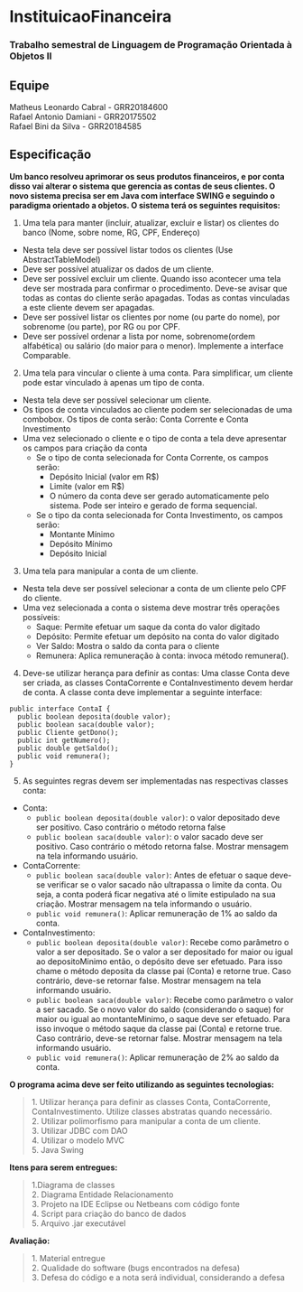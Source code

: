 # InstituicaoFinanceira
### Trabalho semestral de Linguagem de Programação Orientada à Objetos II

## Equipe
Matheus Leonardo Cabral - GRR20184600 <br/>
Rafael Antonio Damiani - GRR20175502 <br/>
Rafael Bini da Silva - GRR20184585

## Especificação
**Um banco resolveu aprimorar os seus produtos financeiros, e por conta disso vai alterar o sistema que gerencia as contas
de seus clientes. O novo sistema precisa ser em Java com interface SWING e seguindo o paradigma orientado a objetos.
O sistema terá os seguintes requisitos:**<br/>
1. Uma tela para manter (incluir, atualizar, excluir e listar) os clientes do banco (Nome, sobre nome, RG, CPF,
Endereço)
  * Nesta tela deve ser possível listar todos os clientes (Use AbstractTableModel)
  * Deve ser possível atualizar os dados de um cliente.
  * Deve ser possível excluir um cliente. Quando isso acontecer uma tela deve ser mostrada para confirmar o
procedimento. Deve-se avisar que todas as contas do cliente serão apagadas. Todas as contas vinculadas
a este cliente devem ser apagadas.
  * Deve ser possível listar os clientes por nome (ou parte do nome), por sobrenome (ou parte), por RG ou por
CPF.
  * Deve ser possível ordenar a lista por nome, sobrenome(ordem alfabética) ou salário (do maior para o
menor). Implemente a interface Comparable.
2. Uma tela para vincular o cliente à uma conta. Para simplificar, um cliente pode estar vinculado à apenas um tipo de
conta.
  * Nesta tela deve ser possível selecionar um cliente.
  * Os tipos de conta vinculados ao cliente podem ser selecionadas de uma combobox. Os tipos de conta serão:
Conta Corrente e Conta Investimento
  * Uma vez selecionado o cliente e o tipo de conta a tela deve apresentar os campos para criação da conta
    * Se o tipo de conta selecionada for Conta Corrente, os campos serão:
      * Depósito Inicial (valor em R$)
      * Limite (valor em R$)
      * O número da conta deve ser gerado automaticamente pelo sistema. Pode ser inteiro e
gerado de forma sequencial.
    * Se o tipo da conta selecionada for Conta Investimento, os campos serão:
      * Montante Mínimo
      * Depósito Mínimo
      * Depósito Inicial
3. Uma tela para manipular a conta de um cliente.
  * Nesta tela deve ser possível selecionar a conta de um cliente pelo CPF do cliente.
  * Uma vez selecionada a conta o sistema deve mostrar três operações possíveis:
    * Saque: Permite efetuar um saque da conta do valor digitado
    * Depósito: Permite efetuar um depósito na conta do valor digitado
    * Ver Saldo: Mostra o saldo da conta para o cliente
    * Remunera: Aplica remuneração à conta: invoca método remunera().
4. Deve-se utilizar herança para definir as contas: Uma classe Conta deve ser criada, as classes ContaCorrente e ContaInvestimento devem herdar de conta. A classe conta deve implementar a seguinte interface:
```
public interface ContaI {
  public boolean deposita(double valor);
  public boolean saca(double valor);
  public Cliente getDono();
  public int getNumero();
  public double getSaldo();
  public void remunera();
}
```
5. As seguintes regras devem ser implementadas nas respectivas classes conta:
  * Conta:
    * `public boolean deposita(double valor)`: o valor depositado deve ser positivo. Caso contrário o método retorna false
    * `public boolean saca(double valor)`: o valor sacado deve ser positivo. Caso contrário o método retorna false. Mostrar mensagem na tela informando usuário.
  * ContaCorrente:
    * `public boolean saca(double valor)`: Antes de efetuar o saque deve-se verificar se o valor sacado não ultrapassa o limite da conta. Ou seja, a conta poderá ficar negativa até o limite estipulado na sua criação. Mostrar mensagem na tela informando o usuário.
    * `public void remunera()`: Aplicar remuneração de 1% ao saldo da conta.
  * ContaInvestimento:
    * `public boolean deposita(double valor)`: Recebe como parâmetro o valor a ser depositado. Se o valor a ser depositado for maior ou igual ao depositoMinimo então, o depósito deve ser efetuado. Para isso chame o método deposita da classe pai (Conta) e retorne true. Caso contrário, deve-se retornar false. Mostrar mensagem na tela informando usuário.
    * `public boolean saca(double valor)`: Recebe como parâmetro o valor a ser sacado. Se o novo valor do saldo (considerando o saque) for maior ou igual ao montanteMinimo, o saque deve ser efetuado. Para isso invoque o método saque da classe pai (Conta) e retorne true. Caso contrário, deve-se retornar false. Mostrar mensagem na tela informando usuário.
    * `public void remunera()`: Aplicar remuneração de 2% ao saldo da conta.<br/>
	
<b>O programa acima deve ser feito utilizando as seguintes tecnologias:</b>  
<blockquote>
	1. Utilizar herança para definir as classes Conta, ContaCorrente, ContaInvestimento. Utilize classes abstratas quando necessário.<br/>
  	2. Utilizar polimorfismo para manipular a conta de um cliente.<br/>
  	3. Utilizar JDBC com DAO<br/>
  	4. Utilizar o modelo MVC<br/>
  	5. Java Swing<br/>
</blockquote>  
<b>Itens para serem entregues:</b>
<blockquote>
	1.Diagrama de classes<br/>
  	2. Diagrama Entidade Relacionamento<br/>
  	3. Projeto na IDE Eclipse ou Netbeans com código fonte<br/>
  	4. Script para criação do banco de dados<br/>
  	5. Arquivo .jar executável<br/>
</blockquote>  
<b>Avaliação:</b>
<blockquote>
  	1. Material entregue<br/>
  	2. Qualidade do software (bugs encontrados na defesa)<br/>
  	3. Defesa do código e a nota será individual, considerando a defesa
</blockquote>
